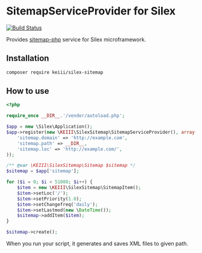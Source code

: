 # SitemapServiceProvider for Silex

[![Build Status](https://travis-ci.org/KEIII/SitemapServiceProvider.svg?branch=1.x)](https://travis-ci.org/KEIII/SitemapServiceProvider)

Provides [sitemap-php](https://github.com/evert/sitemap-php) service for Silex microframework.

## Installation
```bash
composer require keiii/silex-sitemap
```

## How to use
```php
<?php

require_once __DIR__.'/vendor/autoload.php';

$app = new \Silex\Application();
$app->register(new \KEIII\SilexSitemap\SitemapServiceProvider(), array(
    'sitemap.domain' => 'http://example.com',
    'sitemap.path' => __DIR__,
    'sitemap.loc' => 'http://example.com/',
));

/** @var \KEIII\SilexSitemap\Sitemap $sitemap */
$sitemap = $app['sitemap'];

for ($i = 0; $i < 51000; $i++) {
    $item = new \KEIII\SilexSitemap\SitemapItem();
    $item->setLoc('/');
    $item->setPriority(1.0);
    $item->setChangefreq('daily');
    $item->setLastmod(new \DateTime());
    $sitemap->addItem($item);
}

$sitemap->create();
```

When you run your script, it generates and saves XML files to given path.
